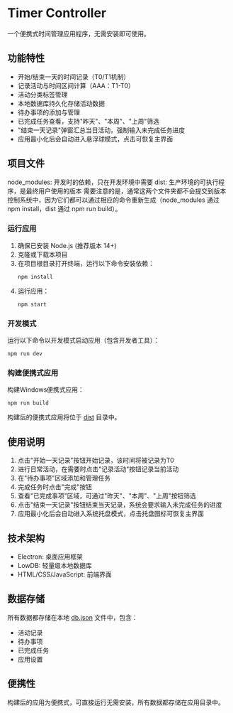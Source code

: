 # Timer Controller

一个便携式时间管理应用程序，无需安装即可使用。

## 功能特性

- 开始/结束一天的时间记录（T0/T1机制）
- 记录活动与时间区间计算（AAA：T1-T0）
- 活动分类标签管理
- 本地数据库持久化存储活动数据
- 待办事项的添加与管理
- 已完成任务查看，支持"昨天"、"本周"、"上周"筛选
- "结束一天记录"弹窗汇总当日活动，强制输入未完成任务进度
- 应用最小化后会自动进入悬浮球模式，点击可恢复主界面

## 项目文件
node_modules: 开发时的依赖，只在开发环境中需要
dist: 生产环境的可执行程序，是最终用户使用的版本
需要注意的是，通常这两个文件夹都不会提交到版本控制系统中，因为它们都可以通过相应的命令重新生成（node_modules 通过 npm install，dist 通过 npm run build）。

### 运行应用

1. 确保已安装 Node.js (推荐版本 14+)
2. 克隆或下载本项目
3. 在项目根目录打开终端，运行以下命令安装依赖：
   ```
   npm install
   ```
4. 运行应用：
   ```
   npm start
   ```

### 开发模式

运行以下命令以开发模式启动应用（包含开发者工具）：
```
npm run dev
```

### 构建便携式应用

构建Windows便携式应用：
```
npm run build
```

构建后的便携式应用将位于 [dist](file:///d%3A/Code/Timer-controller-1/dist) 目录中。

## 使用说明

1. 点击"开始一天记录"按钮开始记录，该时间将被记录为T0
2. 进行日常活动，在需要时点击"记录活动"按钮记录当前活动
3. 在"待办事项"区域添加和管理任务
4. 完成任务时点击"完成"按钮
5. 查看"已完成事项"区域，可通过"昨天"、"本周"、"上周"按钮筛选
6. 点击"结束一天记录"按钮结束当天记录，系统会要求输入未完成任务的进度
7. 应用最小化后会自动进入系统托盘模式，点击托盘图标可恢复主界面

## 技术架构

- Electron: 桌面应用框架
- LowDB: 轻量级本地数据库
- HTML/CSS/JavaScript: 前端界面

## 数据存储

所有数据都存储在本地 [db.json](file:///d%3A/Code/Timer-controller-1/db.json) 文件中，包含：
- 活动记录
- 待办事项
- 已完成任务
- 应用设置

## 便携性

构建后的应用为便携式，可直接运行无需安装，所有数据都存储在应用目录中。